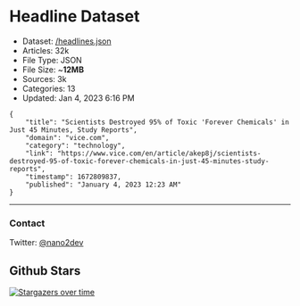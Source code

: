 # Headline Dataset

- Dataset: [/headlines.json](https://raw.githubusercontent.com/fwd/news/master/headlines.json) 
- Articles: 32k
- File Type: JSON
- File Size: ~**12MB**
- Sources: 3k
- Categories: 13
- Updated: Jan 4, 2023 6:16 PM

```
{
    "title": "Scientists Destroyed 95% of Toxic 'Forever Chemicals' in Just 45 Minutes, Study Reports",
    "domain": "vice.com",
    "category": "technology",
    "link": "https://www.vice.com/en/article/akep8j/scientists-destroyed-95-of-toxic-forever-chemicals-in-just-45-minutes-study-reports",
    "timestamp": 1672809837,
    "published": "January 4, 2023 12:23 AM"
}
```

---

### Contact 

Twitter: [@nano2dev](https://twitter.com/nano2dev)

## Github Stars

[![Stargazers over time](https://starchart.cc/fwd/news.svg)](https://starchart.cc/fwd/news)
